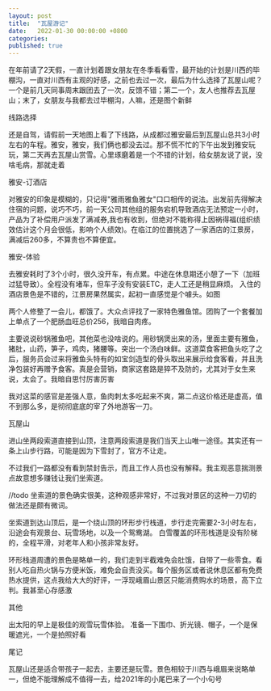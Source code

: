 ```yaml
---
layout: post
title:  "瓦屋游记"
date:   2022-01-30 00:00:00 +0800
categories: 
published: true
---
```


  在年前请了2天假，一直计划着跟女朋友在冬季看看雪，最开始的计划是川西的毕棚沟，一直对川西有主观的好感，之前也去过一次，最后为什么选择了瓦屋山呢？一个是前几天同事周末跟团去了一次，反馈不错；第二一个，友人也推荐去瓦屋山；末了，女朋友与我都去过毕棚沟，人嘛，还是图个新鲜

  线路选择

  还是自驾，请假前一天地图上看了下线路，从成都过雅安最后到瓦屋山总共3小时左右的车程。雅安，雅安，我们俩也都没去过。那不慌不忙的下午出发到雅安玩玩，第二天再去瓦屋山赏雪。心里琢磨着是一个不错的计划，给女朋友说了说，没啥毛病，那就走着

  雅安-订酒店

  对雅安的印象是模糊的，只记得"雅雨雅鱼雅女"口口相传的说法。出发前先得解决住宿的问题，说巧不巧，前一天公司其他组的服务宕机导致酒店无法预定一小时，产品为了补偿用户派发了满减券,我也有收到，但绝对不能称得上因祸得福(组织绩效估计这个月会很低，影响个人绩效)。在临江的位置挑选了一家酒店的江景房，满减后260多，不算贵也不算便宜。

  雅安-体验

  去雅安耗时了3个小时，很久没开车，有点累。中途在休息期还小憩了一下（加班过猛导致）。全程没有堵车，但车子没有安装ETC，走人工还是稍显麻烦。
  入住的酒店景色是不错的，江景房果然属实，起初一直感觉是个噱头。如图

  两个人修整了一会儿，都饿了。大众点评找了一家特色雅鱼馆。团购了一个套餐加上单点了一个肥肠血旺总价256，我暗自肉疼。

  主要说说砂锅雅鱼吧，其他菜也没啥说的。用砂锅煲出来的汤，里面主要有雅鱼，猪肚，山药，笋子，鸡肉，猪腰等。突出一个汤白味鲜。这道菜食客把鱼头吃了之后，服务员会过来将雅鱼头特有的如宝剑造型的骨头取出来展示给食客看，并且洗净包装好再赠予食客。真是会营销，商家这套路是猝不及防的，尤其对于女生来说，太会了。我暗自思忖厉害厉害

  我对这菜的感官是差强人意，鱼肉刺太多吃起来不爽，第二点这价格还是虚高，值不到那么多，是彻彻底底的宰了外地游客一刀。

  瓦屋山

  进山坐两段索道直接到山顶，注意两段索道是我们当天上山唯一途径。其实还有一条上山步行路，可能是因为下雪封了，官方不让走。

  不过我们一路都没有看到禁封告示，而且工作人员也没有解释。我主观恶意揣测景点故意想多赚钱让我们坐索道。


  //todo
  坐索道的景色确实很美，这种观感非常好，不过我对景区的这种一刀切的做法还是颇有微词。

  坐索道到达山顶后，是一个绕山顶的环形步行栈道，步行走完需要2-3小时左右，沿途会有观景台、玩雪场地，以及一个鸳鸯湖。
  白雪覆盖的环形栈道是没有阶梯的，全程平滑，对老年人和小孩非常友好。

  环形栈道周遭的景色是略单一的，我们走到半截难免会肚饿，自带了一些零食。看别人吃自热火锅与方便米饭，难免会自责没买。每个服务区或者说休息区都有免费热水提供，这点我给大大的好评，一浮现峨眉山景区只能消费购水的场景，高下立判。我甚至心存感激


  其他

  出太阳的早上是极佳的观雪玩雪体验。
  准备一下围巾、折光镜、帽子，一个是保暖遮光，一个是拍照好看

  尾记

  瓦屋山还是适合带孩子一起去，主要还是玩雪。景色相较于川西与峨眉来说略单一，但绝不能理解成不值得一去，给2021年的小尾巴来了一个小句号





  
  






